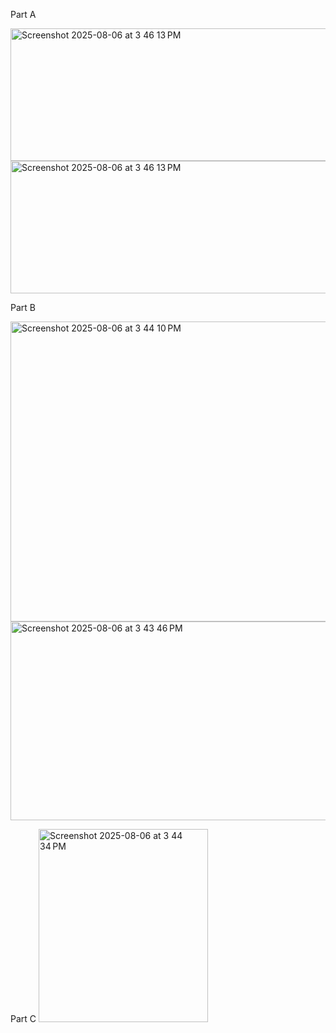 Part A



<img width="1082" height="212" alt="Screenshot 2025-08-06 at 3 46 13 PM" src="https://github.com/user-attachments/assets/5fe6d26e-c719-458b-88f5-add1e7c3469b" />
<img width="1082" height="212" alt="Screenshot 2025-08-06 at 3 46 13 PM" src="https://github.com/user-attachments/assets/f97ec00c-1ecf-483b-b483-c1b31e1ea54e" />



Part B


<img width="1017" height="480" alt="Screenshot 2025-08-06 at 3 44 10 PM" src="https://github.com/user-attachments/assets/ad07463a-cd4f-4ce2-9266-57290eeb2310" />
<img width="849" height="318" alt="Screenshot 2025-08-06 at 3 43 46 PM" src="https://github.com/user-attachments/assets/1c8b64e5-94e4-423f-b2df-2f1acae53859" />




Part C
<img width="271" height="309" alt="Screenshot 2025-08-06 at 3 44 34 PM" src="https://github.com/user-attachments/assets/bd2a6045-01ab-4195-924f-02f25f7bf467" />






